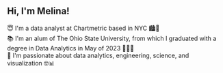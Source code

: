 ## Hi, I'm Melina!

😇 I'm a data analyst at Chartmetric based in NYC 🏙🍎  
📚 I'm an alum of The Ohio State University, from which I graduated with a degree in Data Analytics in May of 2023 🙆‍♀️🔴  
🧠 I'm passionate about data analytics, engineering, science, and visualization 🤓📊  
<!--
**mlraglin/mlraglin** is a ✨ _special_ ✨ repository because its `README.md` (this file) appears on your GitHub profile.

Here are some ideas to get you started:

- 🔭 I’m currently working on ...
- 🌱 I’m currently learning ...
- 👯 I’m looking to collaborate on ...
- 🤔 I’m looking for help with ...
- 💬 Ask me about ...
- 📫 How to reach me: ...
- 😄 Pronouns: ...
- ⚡ Fun fact: ...
-->
